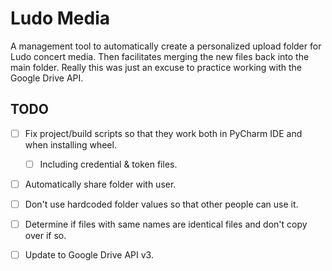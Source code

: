 # Ludo Media
A management tool to automatically create a personalized upload folder for Ludo concert media.  Then facilitates merging the new files back into the main folder.  Really this was just an excuse to practice working with the Google Drive API.

## TODO
- [ ] Fix project/build scripts so that they work both in PyCharm IDE and when installing wheel.
  - [ ] Including credential & token files.
- [ ] Automatically share folder with user.
- [ ] Don't use hardcoded folder values so that other people can use it.
- [ ] Determine if files with same names are identical files and don't copy over if so.
- [ ] Update to Google Drive API v3.

